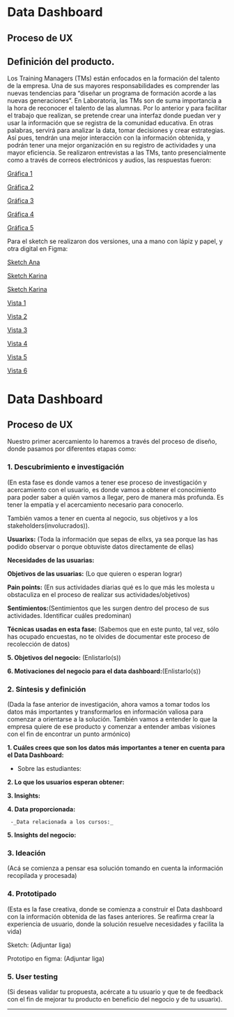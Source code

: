 # **Data Dashboard**

## **Proceso de UX**

## **Definición del producto.**

Los Training Managers (TMs) están enfocados en la formación del talento de la empresa. Una de sus mayores responsabilidades es comprender las nuevas tendencias para “diseñar un programa de formación acorde a las nuevas generaciones”.
En Laboratoria, las TMs son de suma importancia a la hora de reconocer el talento de las alumnas. Por lo anterior y para facilitar el trabajo que realizan, se pretende crear una interfaz donde puedan ver y usar la información que se registra de la comunidad educativa. En otras palabras, servirá para analizar la data, tomar decisiones y crear estrategias. Así pues, tendrán una mejor interacción con la información obtenida, y podrán tener una mejor organización en su registro de actividades y una mayor eficiencia.
Se realizaron entrevistas a las TMs, tanto presencialmente como a través de correos electrónicos y audios, las respuestas fueron:

[Gráfica 1](img/Grafica1.png)

[Gráfica 2](img/Grafica2.png)

[Gráfica 3](img/Grafica3.png)

[Gráfica 4](img/Grafica4.png)

[Gráfica 5](img/Grafica5.png)

Para el sketch se realizaron dos versiones, una a mano con lápiz y papel, y otra digital en Figma:

[Sketch Ana](img/S-A.png)

[Sketch Karina](img/S-K1.png)

[Sketch Karina](img/S-K2.png)

[Vista 1](img/Vista1.png)

[Vista 2](img/Vista2.png)

[Vista 3](img/Vista3.png)

[Vista 4](img/Vista4.png)

[Vista 5](img/Vista5.png)

[Vista 6](img/Vista6.png)













# **Data Dashboard**

## **Proceso de UX**

Nuestro primer acercamiento lo haremos a través del proceso de diseño, donde pasamos por diferentes etapas como:

### **1. Descubrimiento e investigación**
(En esta fase es donde vamos a tener ese proceso de investigación y acercamiento con el usuario, es donde vamos a obtener el conocimiento para poder saber a quién vamos a llegar, pero de manera más profunda. Es tener la empatía y el acercamiento necesario para conocerlo.

También vamos a tener en cuenta al negocio, sus objetivos y a los stakeholders(involucrados)).

__Usuarixs:__  (Toda la información que sepas de ellxs, ya sea porque las has podido observar o porque obtuviste datos directamente de ellas)

__Necesidades de las usuarias:__


__Objetivos de las usuarias:__ (Lo que quieren o esperan lograr)


__Pain points:__ (En sus actividades diarias qué es lo que más les molesta u obstaculiza en el proceso de  realizar sus actividades/objetivos)

__Sentimientos:__(Sentimientos que les surgen dentro del proceso de sus actividades. Identificar cuáles predominan)

__Técnicas usadas en esta fase:__ (Sabemos que en este punto, tal vez, sólo has ocupado encuestas, no te olvides de documentar este proceso de recolección de datos)

__5. Objetivos del negocio:__ (Enlistarlo(s))

__6. Motivaciones del negocio para el data dashboard:__(Enlistarlo(s))

### **2. Síntesis y definición**
(Dada la fase anterior de investigación, ahora vamos a tomar todos los datos más importantes y transformarlos en información valiosa para comenzar a orientarse a la solución. También vamos a entender lo que la empresa quiere de ese producto y comenzar a entender ambas visiones con el fin de encontrar un punto armónico)

__1. Cuáles crees que son los datos más importantes a tener en cuenta para el Data Dashboard:__

   - Sobre las estudiantes:


__2. Lo que los usuarios esperan obtener:__


__3. Insights:__

__4. Data proporcionada:__

     -_Data relacionada a los cursos:_

__5. Insights del negocio:__

### **3. Ideación**
(Acá se comienza a pensar esa solución tomando en cuenta la información recopilada y procesada)

### **4. Prototipado**
(Esta es la fase creativa, donde se comienza a construir el Data dashboard con la información obtenida de las fases anteriores. Se reafirma crear la experiencia de usuario, donde la solución resuelve necesidades y facilita la vida)

Sketch: (Adjuntar liga)

Prototipo en figma: (Adjuntar liga)

### **5. User testing**
(Si deseas validar tu propuesta, acércate a tu usuario y que te de feedback con el fin de mejorar tu producto en beneficio del negocio y de tu usuarix).
****
